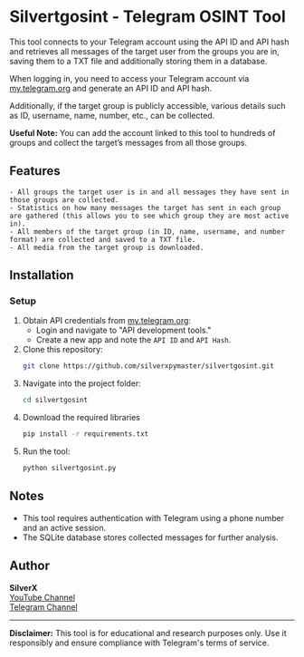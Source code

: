 # Silvertgosint - Telegram OSINT Tool

This tool connects to your Telegram account using the API ID and API hash and retrieves all messages of the target user from the groups you are in, saving them to a TXT file and additionally storing them in a database.  

When logging in, you need to access your Telegram account via [my.telegram.org](https://my.telegram.org) and generate an API ID and API hash.  

Additionally, if the target group is publicly accessible, various details such as ID, username, name, number, etc., can be collected.  

**Useful Note:** You can add the account linked to this tool to hundreds of groups and collect the target’s messages from all those groups.

## Features
```
- All groups the target user is in and all messages they have sent in those groups are collected.  
- Statistics on how many messages the target has sent in each group are gathered (this allows you to see which group they are most active in).  
- All members of the target group (in ID, name, username, and number format) are collected and saved to a TXT file.  
- All media from the target group is downloaded.
```

## Installation

### Setup
1. Obtain API credentials from [my.telegram.org](https://my.telegram.org):
   - Login and navigate to "API development tools."
   - Create a new app and note the `API ID` and `API Hash`.
2. Clone this repository:
   ```bash
   git clone https://github.com/silverxpymaster/silvertgosint.git
   ```
3. Navigate into the project folder:
   ```bash
   cd silvertgosint
   ```
4. Download the required libraries
   ```bash
   pip install -r requirements.txt
   ```
4. Run the tool:
   ```bash
   python silvertgosint.py
   ```

## Notes
- This tool requires authentication with Telegram using a phone number and an active session.
- The SQLite database stores collected messages for further analysis.

## Author
**SilverX**  
[YouTube Channel](https://youtube.com/@silverxcyber)  
[Telegram Channel](https://t.me/silverxvip)

---
**Disclaimer:** This tool is for educational and research purposes only. Use it responsibly and ensure compliance with Telegram's terms of service.

